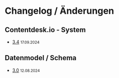 # Changelog / Änderungen

## Contentdesk.io - System

* [3.4] <small>17.09.2024</small>

[3.4]: /contentdesk/CHANGELOG-3.0.md

## Datenmodel / Schema

* [3.0] <small>12.08.2024</small>


[3.0]: /schema/CHANGELOG-3.0.md